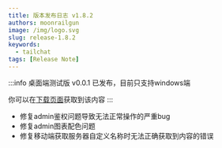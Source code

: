 ```yaml
---
title: 版本发布日志 v1.8.2
authors: moonrailgun
image: /img/logo.svg
slug: release-1.8.2
keywords:
  - tailchat
tags: [Release Note]
---
```


:::info
桌面端测试版 v0.0.1 已发布，目前只支持windows端

你可以在[下载页面](https://tailchat.msgbyte.com/zh-Hans/downloads)获取到该内容 
:::

- 修复admin鉴权问题导致无法正常操作的严重bug
- 修复admin图表配色问题
- 修复移动端获取服务器自定义名称时无法正确获取到内容的错误
